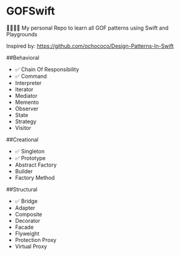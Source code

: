 # GOFSwift
👨‍👩‍👧‍👦 My personal Repo to learn all GOF patterns using Swift and Playgrounds

Inspired by: https://github.com/ochococo/Design-Patterns-In-Swift

##Behavioral

* ✅ Chain Of Responsibility 
* ✅ Command
* Interpreter
* Iterator
* Mediator
* Memento
* Observer
* State
* Strategy
* Visitor

##Creational

* ✅ Singleton
* ✅ Prototype
* Abstract Factory
* Builder
* Factory Method

##Structural

* ✅ Bridge
* Adapter
* Composite
* Decorator
* Facade
* Flyweight
* Protection Proxy
* Virtual Proxy
